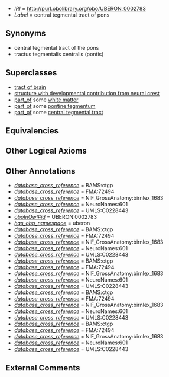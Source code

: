  * *IRI* = http://purl.obolibrary.org/obo/UBERON_0002783
 * *Label* = central tegmental tract of pons

## Synonyms

 * central tegmental tract of the pons
 * tractus tegmentalis centralis (pontis)

## Superclasses

 * [tract of brain](../../UBERON/02/UBERON_0007702.md)
 * [structure with developmental contribution from neural crest](../../UBERON/14/UBERON_0010314.md)
 * [part_of](../../BFO/50/BFO_0000050.md) some [white matter](../../UBERON/16/UBERON_0002316.md)
 * [part_of](../../BFO/50/BFO_0000050.md) some [pontine tegmentum](../../UBERON/23/UBERON_0003023.md)
 * [part_of](../../BFO/50/BFO_0000050.md) some [central tegmental tract](../../UBERON/43/UBERON_0009643.md)

## Equivalencies


## Other Logical Axioms


## Other Annotations

 * *[database_cross_reference](../../ef/oboInOwl#hasDbXref.md)* = BAMS:ctgp
 * *[database_cross_reference](../../ef/oboInOwl#hasDbXref.md)* = FMA:72494
 * *[database_cross_reference](../../ef/oboInOwl#hasDbXref.md)* = NIF_GrossAnatomy:birnlex_1683
 * *[database_cross_reference](../../ef/oboInOwl#hasDbXref.md)* = NeuroNames:601
 * *[database_cross_reference](../../ef/oboInOwl#hasDbXref.md)* = UMLS:C0228443
 * *[oboInOwl#id](../../id/oboInOwl#id.md)* = UBERON:0002783
 * *[has_obo_namespace](../../ce/oboInOwl#hasOBONamespace.md)* = uberon
 * *[database_cross_reference](../../ef/oboInOwl#hasDbXref.md)* = BAMS:ctgp
 * *[database_cross_reference](../../ef/oboInOwl#hasDbXref.md)* = FMA:72494
 * *[database_cross_reference](../../ef/oboInOwl#hasDbXref.md)* = NIF_GrossAnatomy:birnlex_1683
 * *[database_cross_reference](../../ef/oboInOwl#hasDbXref.md)* = NeuroNames:601
 * *[database_cross_reference](../../ef/oboInOwl#hasDbXref.md)* = UMLS:C0228443
 * *[database_cross_reference](../../ef/oboInOwl#hasDbXref.md)* = BAMS:ctgp
 * *[database_cross_reference](../../ef/oboInOwl#hasDbXref.md)* = FMA:72494
 * *[database_cross_reference](../../ef/oboInOwl#hasDbXref.md)* = NIF_GrossAnatomy:birnlex_1683
 * *[database_cross_reference](../../ef/oboInOwl#hasDbXref.md)* = NeuroNames:601
 * *[database_cross_reference](../../ef/oboInOwl#hasDbXref.md)* = UMLS:C0228443
 * *[database_cross_reference](../../ef/oboInOwl#hasDbXref.md)* = BAMS:ctgp
 * *[database_cross_reference](../../ef/oboInOwl#hasDbXref.md)* = FMA:72494
 * *[database_cross_reference](../../ef/oboInOwl#hasDbXref.md)* = NIF_GrossAnatomy:birnlex_1683
 * *[database_cross_reference](../../ef/oboInOwl#hasDbXref.md)* = NeuroNames:601
 * *[database_cross_reference](../../ef/oboInOwl#hasDbXref.md)* = UMLS:C0228443
 * *[database_cross_reference](../../ef/oboInOwl#hasDbXref.md)* = BAMS:ctgp
 * *[database_cross_reference](../../ef/oboInOwl#hasDbXref.md)* = FMA:72494
 * *[database_cross_reference](../../ef/oboInOwl#hasDbXref.md)* = NIF_GrossAnatomy:birnlex_1683
 * *[database_cross_reference](../../ef/oboInOwl#hasDbXref.md)* = NeuroNames:601
 * *[database_cross_reference](../../ef/oboInOwl#hasDbXref.md)* = UMLS:C0228443

## External Comments

